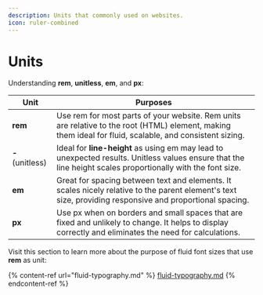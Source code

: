 ```yaml
---
description: Units that commonly used on websites.
icon: ruler-combined
---
```


# Units

Understanding **rem**, **unitless**, **em**, and **px**:

<table data-card-size="large" data-column-title-hidden data-view="cards" data-full-width="false"><thead><tr><th>Unit</th><th>Purposes</th></tr></thead><tbody><tr><td><strong>rem</strong></td><td>Use rem for most parts of your website. Rem units are relative to the root (HTML) element, making them ideal for fluid, scalable, and consistent sizing.</td></tr><tr><td><strong>-</strong> (unitless)</td><td>Ideal for <strong>line-height</strong> as using em may lead to unexpected results. Unitless values ensure that the line height scales proportionally with the font size.</td></tr><tr><td><strong>em</strong></td><td>Great for spacing between text and elements. It scales nicely relative to the parent element's text size, providing responsive and proportional spacing.</td></tr><tr><td><strong>px</strong></td><td>Use px when on borders and small spaces that are fixed and unlikely to change. It helps to display correctly and eliminates the need for calculations.</td></tr></tbody></table>



Visit this section to learn more about the purpose of fluid font sizes that use **rem** as unit:

{% content-ref url="fluid-typography.md" %}
[fluid-typography.md](fluid-typography.md)
{% endcontent-ref %}





